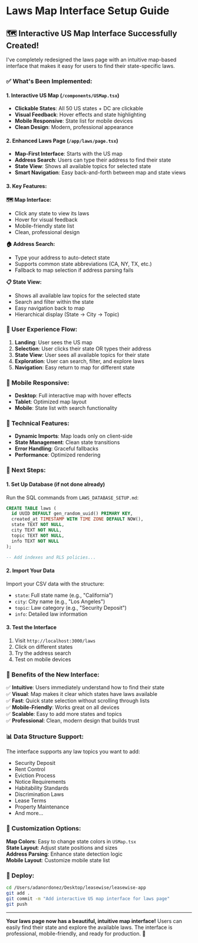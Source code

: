 # Laws Map Interface Setup Guide

## 🗺️ **Interactive US Map Interface Successfully Created!**

I've completely redesigned the laws page with an intuitive map-based interface that makes it easy for users to find their state-specific laws.

### **✅ What's Been Implemented:**

#### **1. Interactive US Map** (`/components/USMap.tsx`)
- **Clickable States**: All 50 US states + DC are clickable
- **Visual Feedback**: Hover effects and state highlighting
- **Mobile Responsive**: State list for mobile devices
- **Clean Design**: Modern, professional appearance

#### **2. Enhanced Laws Page** (`/app/laws/page.tsx`)
- **Map-First Interface**: Starts with the US map
- **Address Search**: Users can type their address to find their state
- **State View**: Shows all available topics for selected state
- **Smart Navigation**: Easy back-and-forth between map and state views

#### **3. Key Features:**

**🗺️ Map Interface:**
- Click any state to view its laws
- Hover for visual feedback
- Mobile-friendly state list
- Clean, professional design

**🏠 Address Search:**
- Type your address to auto-detect state
- Supports common state abbreviations (CA, NY, TX, etc.)
- Fallback to map selection if address parsing fails

**📋 State View:**
- Shows all available law topics for the selected state
- Search and filter within the state
- Easy navigation back to map
- Hierarchical display (State → City → Topic)

### **🎨 User Experience Flow:**

1. **Landing**: User sees the US map
2. **Selection**: User clicks their state OR types their address
3. **State View**: User sees all available topics for their state
4. **Exploration**: User can search, filter, and explore laws
5. **Navigation**: Easy return to map for different state

### **📱 Mobile Responsive:**

- **Desktop**: Full interactive map with hover effects
- **Tablet**: Optimized map layout
- **Mobile**: State list with search functionality

### **🔧 Technical Features:**

- **Dynamic Imports**: Map loads only on client-side
- **State Management**: Clean state transitions
- **Error Handling**: Graceful fallbacks
- **Performance**: Optimized rendering

### **🚀 Next Steps:**

#### **1. Set Up Database** (if not done already)
Run the SQL commands from `LAWS_DATABASE_SETUP.md`:

```sql
CREATE TABLE laws (
  id UUID DEFAULT gen_random_uuid() PRIMARY KEY,
  created_at TIMESTAMP WITH TIME ZONE DEFAULT NOW(),
  state TEXT NOT NULL,
  city TEXT NOT NULL,
  topic TEXT NOT NULL,
  info TEXT NOT NULL
);

-- Add indexes and RLS policies...
```

#### **2. Import Your Data**
Import your CSV data with the structure:
- `state`: Full state name (e.g., "California")
- `city`: City name (e.g., "Los Angeles") 
- `topic`: Law category (e.g., "Security Deposit")
- `info`: Detailed law information

#### **3. Test the Interface**
1. Visit `http://localhost:3000/laws`
2. Click on different states
3. Try the address search
4. Test on mobile devices

### **🎯 Benefits of the New Interface:**

✅ **Intuitive**: Users immediately understand how to find their state  
✅ **Visual**: Map makes it clear which states have laws available  
✅ **Fast**: Quick state selection without scrolling through lists  
✅ **Mobile-Friendly**: Works great on all devices  
✅ **Scalable**: Easy to add more states and topics  
✅ **Professional**: Clean, modern design that builds trust  

### **📊 Data Structure Support:**

The interface supports any law topics you want to add:
- Security Deposit
- Rent Control  
- Eviction Process
- Notice Requirements
- Habitability Standards
- Discrimination Laws
- Lease Terms
- Property Maintenance
- And more...

### **🔧 Customization Options:**

**Map Colors**: Easy to change state colors in `USMap.tsx`  
**State Layout**: Adjust state positions and sizes  
**Address Parsing**: Enhance state detection logic  
**Mobile Layout**: Customize mobile state list  

### **🚀 Deploy:**

```bash
cd /Users/adanordonez/Desktop/leasewise/leasewise-app
git add .
git commit -m "Add interactive US map interface for laws page"
git push
```

---

**Your laws page now has a beautiful, intuitive map interface!** Users can easily find their state and explore the available laws. The interface is professional, mobile-friendly, and ready for production. 🎉
